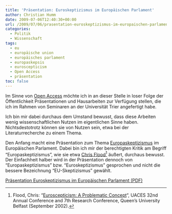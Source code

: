 ```yaml
---
title: 'Präsentation: Euroskeptizismus im Europäischen Parlament'
author: Christian Humm
date: 2009-07-06T12:40:30+00:00
url: /2009/07/06/prasentation-euroskeptizismus-im-europaischen-parlament/
categories:
  - Politik
  - Wissenschaft
tags:
  - eu
  - europäische union
  - europäisches parlament
  - europaskepsis
  - euroscepticism
  - Open Access
  - präsentation
toc: false
---
```

Im Sinne von [Open Access][1] möchte ich in an dieser Stelle in loser Folge der Öffentlichkeit Präsentationen und Hausarbeiten zur Verfügung stellen, die ich im Rahmen von Seminaren an der Universität Trier angefertigt habe.

Ich bin mir dabei durchaus dem Umstand bewusst, dass diese Arbeiten wenig wissenschaftlichen Nutzen im eigentlichen Sinne haben. Nichtsdestotrotz können sie von Nutzen sein, etwa bei der Literaturrecherche zu einem Thema.

Den Anfang macht eine Präsentation zum Thema [Europaskeptizismus][2] im Europäischen Parlament. Dabei bin ich mir der berechtigten Kritik am Begriff &#8220;Europaskeptizismus&#8221;, wie sie etwa [Chris Flood][3][^1] äußert, durchaus bewusst. Der Einfachheit halber wird in der Präsentation dennoch von &#8220;Europaskeptizismus&#8221; bzw. &#8220;Euroskeptizismus&#8221; gesprochen und nicht die bessere Bezeichnung &#8220;EU-Skeptizismus&#8221; gewählt.

[Präsentation Euroskeptizismus im Europäischen Parlament (PDF)](praesentation-euroskeptizismus_im_ep.pdf)

 [^1]: Flood, Chris: &#8220;[Euroscepticism: A Problematic Concept][4]&#8220;, UACES 32nd Annual Conference and 7th Research Conference, Queen&#8217;s University Belfast (September 2002).

 [1]: http://de.wikipedia.org/wiki/Open_Access
 [2]: http://de.wikipedia.org/wiki/Europaskepsis
 [3]: http://www.surrey.ac.uk/politics/profiles/flood.htm
 [4]: https://www.uaces.org/documents/papers/0201/flood.pdf
